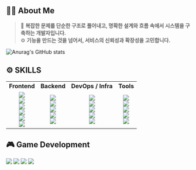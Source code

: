 <!-- <a href="https://velog.io/@v4n1ll4"><img src="https://img.shields.io/badge/Velog-20C997?style=flat-square&logo=Velog&logoColor=white"/></a> -->

## 👨‍💻 About Me

> 🧭 **복잡한 문제를 단순한 구조로 풀어내고, 명확한 설계와 흐름 속에서 시스템을 구축하는 개발자입니다.**  
> ⚙️ **기능을 만드는 것을 넘어서, 서비스의 신뢰성과 확장성을 고민합니다.**

![Anurag's GitHub stats](https://github-readme-stats.vercel.app/api?username=V4N1LLA&show_icons=true&theme=radical)

## ⚙️ SKILLS
<table> <tr> <td align="center"><b>Frontend</b></td> <td align="center"><b>Backend</b></td> <td align="center"><b>DevOps / Infra</b></td> <td align="center"><b>Tools</b></td> </tr> <tr> <td align="center"> <img src="https://img.shields.io/badge/React-61DAFB?style=flat-square&logo=React&logoColor=white"/><br> <img src="https://img.shields.io/badge/TypeScript-3178C6?style=flat-square&logo=TypeScript&logoColor=white"/><br> <img src="https://img.shields.io/badge/JavaScript-F7DF1E?style=flat-square&logo=JavaScript&logoColor=black"/><br> <img src="https://img.shields.io/badge/Node.js-339933?style=flat-square&logo=Node.js&logoColor=white"/><br> <img src="https://img.shields.io/badge/Vite-646CFF?style=flat-square&logo=Vite&logoColor=white"/><br> <img src="https://img.shields.io/badge/Tailwind CSS-06B6D4?style=flat-square&logo=TailwindCSS&logoColor=white"/> </td> <td align="center"> <img src="https://img.shields.io/badge/Java-007396?style=flat-square&logo=openjdk&logoColor=white"/><br> <img src="https://img.shields.io/badge/SpringBoot-6DB33F?style=flat-square&logo=springboot&logoColor=white"/><br> <img src="https://img.shields.io/badge/Kafka-231F20?style=flat-square&logo=apachekafka&logoColor=white"/><br> <img src="https://img.shields.io/badge/MariaDB-003545?style=flat-square&logo=MariaDB&logoColor=white"/><br> <img src="https://img.shields.io/badge/Redis-DC382D?style=flat-square&logo=Redis&logoColor=white"/> </td> <td align="center"> <img src="https://img.shields.io/badge/Docker-2496ED?style=flat-square&logo=Docker&logoColor=white"/><br> <img src="https://img.shields.io/badge/Kubernetes-326CE5?style=flat-square&logo=Kubernetes&logoColor=white"/><br> <img src="https://img.shields.io/badge/ArgoCD-FE6A16?style=flat-square&logo=argo&logoColor=white"/><br> <img src="https://img.shields.io/badge/GitHub Actions-2088FF?style=flat-square&logo=githubactions&logoColor=white"/><br> <img src="https://img.shields.io/badge/AWS EKS-FF9900?style=flat-square&logo=amazonaws&logoColor=white"/> </td> <td align="center"> <img src="https://img.shields.io/badge/Git-F05032?style=flat-square&logo=Git&logoColor=white"/><br> <img src="https://img.shields.io/badge/GitHub-181717?style=flat-square&logo=GitHub&logoColor=white"/><br> <img src="https://img.shields.io/badge/VS Code-007ACC?style=flat-square&logo=visualstudiocode&logoColor=white"/><br> <img src="https://img.shields.io/badge/Postman-FF6C37?style=flat-square&logo=Postman&logoColor=white"/><br> <img src="https://img.shields.io/badge/Notion-000000?style=flat-square&logo=Notion&logoColor=white"/> </td> </tr> </table>

## 🎮 Game Development
<p align="left"> <img src="https://img.shields.io/badge/C++-00599C?style=flat-square&logo=C%2B%2B&logoColor=white"/> <img src="https://img.shields.io/badge/C Sharp-239120?style=flat-square&logo=csharp&logoColor=white"/> <img src="https://img.shields.io/badge/Unity-000000?style=flat-square&logo=Unity&logoColor=white"/> <img src="https://img.shields.io/badge/UnrealEngine-313131?style=flat-square&logo=unrealengine&logoColor=white"/> </p>

<!--
**V4N1LLA/V4N1LLA** is a ✨ _special_ ✨ repository because its `README.md` (this file) appears on your GitHub profile.

Here are some ideas to get you started:

- 🔭 I’m currently working on ...
- 🌱 I’m currently learning ...
- 👯 I’m looking to collaborate on ...
- 🤔 I’m looking for help with ...
- 💬 Ask me about ...
- 📫 How to reach me: ...
- 😄 Pronouns: ...
- ⚡ Fun fact: ...
-->
